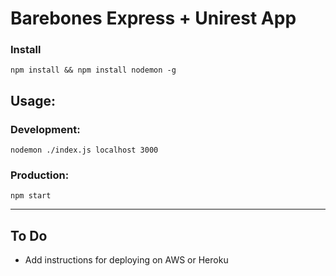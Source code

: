 # Barebones Express + Unirest App

### Install
`npm install && npm install nodemon -g`

## Usage:

### Development:
`nodemon ./index.js localhost 3000`

### Production:
`npm start`

<hr>

## To Do
* Add instructions for deploying on AWS or Heroku